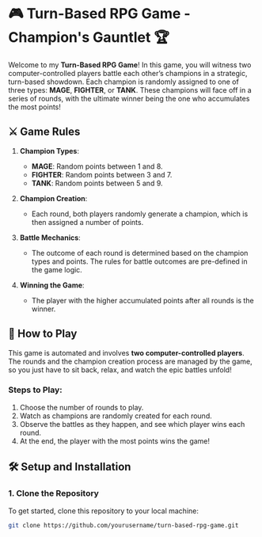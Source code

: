 # 🎮 **Turn-Based RPG Game - Champion's Gauntlet** 🏆

Welcome to my **Turn-Based RPG Game**! In this game, you will witness two computer-controlled players battle each other’s champions in a strategic, turn-based showdown. Each champion is randomly assigned to one of three types: **MAGE**, **FIGHTER**, or **TANK**. These champions will face off in a series of rounds, with the ultimate winner being the one who accumulates the most points!

## ⚔️ **Game Rules**

1. **Champion Types**:
   - **MAGE**: Random points between 1 and 8.
   - **FIGHTER**: Random points between 3 and 7.
   - **TANK**: Random points between 5 and 9.
   
2. **Champion Creation**:
   - Each round, both players randomly generate a champion, which is then assigned a number of points.
   
3. **Battle Mechanics**:
   - The outcome of each round is determined based on the champion types and points. The rules for battle outcomes are pre-defined in the game logic.
   
4. **Winning the Game**:
   - The player with the higher accumulated points after all rounds is the winner.

## 🎲 **How to Play**

This game is automated and involves **two computer-controlled players**. The rounds and the champion creation process are managed by the game, so you just have to sit back, relax, and watch the epic battles unfold!

### Steps to Play:

1. Choose the number of rounds to play.
2. Watch as champions are randomly created for each round.
3. Observe the battles as they happen, and see which player wins each round.
4. At the end, the player with the most points wins the game!

## 🛠️ **Setup and Installation**

### 1. **Clone the Repository**

To get started, clone this repository to your local machine:

```bash
git clone https://github.com/yourusername/turn-based-rpg-game.git
